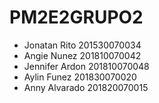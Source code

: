 # PM2E2GRUPO2
- Jonatan Rito   201530070034 
- Angie Nunez    201810070042
- Jennifer Ardon 201810070048
- Aylin Funez    201830070020
- Anny Alvarado  201820070015
